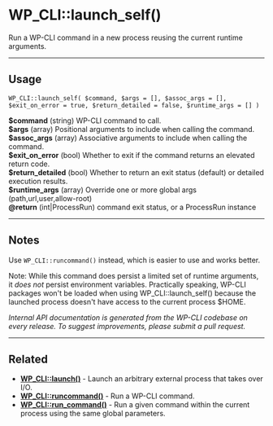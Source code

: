 # WP_CLI::launch_self()

Run a WP-CLI command in a new process reusing the current runtime arguments.

***

## Usage

    WP_CLI::launch_self( $command, $args = [], $assoc_args = [], $exit_on_error = true, $return_detailed = false, $runtime_args = [] )

<div>
<strong>$command</strong> (string) WP-CLI command to call.<br />
<strong>$args</strong> (array) Positional arguments to include when calling the command.<br />
<strong>$assoc_args</strong> (array) Associative arguments to include when calling the command.<br />
<strong>$exit_on_error</strong> (bool) Whether to exit if the command returns an elevated return code.<br />
<strong>$return_detailed</strong> (bool) Whether to return an exit status (default) or detailed execution results.<br />
<strong>$runtime_args</strong> (array) Override one or more global args (path,url,user,allow-root)<br />
<strong>@return</strong> (int|ProcessRun) command exit status, or a ProcessRun instance<br />
</div>


***

## Notes

Use `WP_CLI::runcommand()` instead, which is easier to use and works better.

Note: While this command does persist a limited set of runtime arguments,
it *does not* persist environment variables. Practically speaking, WP-CLI
packages won't be loaded when using WP_CLI::launch_self() because the
launched process doesn't have access to the current process $HOME.


*Internal API documentation is generated from the WP-CLI codebase on every release. To suggest improvements, please submit a pull request.*


***

## Related

<ul>



<li><strong><a href="https://make.wordpress.org/cli/handbook/internal-api/wp-cli-launch/">WP_CLI::launch()</a></strong> - Launch an arbitrary external process that takes over I/O.</li>


<li><strong><a href="https://make.wordpress.org/cli/handbook/internal-api/wp-cli-runcommand/">WP_CLI::runcommand()</a></strong> - Run a WP-CLI command.</li>


<li><strong><a href="https://make.wordpress.org/cli/handbook/internal-api/wp-cli-run-command/">WP_CLI::run_command()</a></strong> - Run a given command within the current process using the same global parameters.</li>



</ul>


